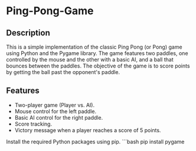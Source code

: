 # Ping-Pong-Game

## Description

This is a simple implementation of the classic Ping Pong (or Pong) game using Python and the Pygame library. The game features two paddles, one controlled by the mouse and the other with a basic AI, and a ball that bounces between the paddles. The objective of the game is to score points by getting the ball past the opponent's paddle.

## Features

- Two-player game (Player vs. AI).
- Mouse control for the left paddle.
- Basic AI control for the right paddle.
- Score tracking.
- Victory message when a player reaches a score of 5 points.


Install the required Python packages using pip.
    ```bash
pip install pygame
 ```
